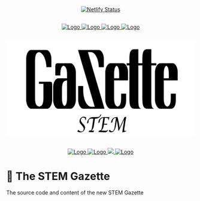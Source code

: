 <div align="center" style="margin-bottom:30px">
   <a href="https://app.netlify.com/sites/thestemgazette/deploys">
    <img alt="Netlify Status" src="https://api.netlify.com/api/v1/badges/5e69b108-8d05-4bd3-bd02-811c81a91388/deploy-status">
   </a>
</div>

<div align="center" style="margin-bottom:30px">
    <a href='https://github.com/fadyadal/thestemgazette/blob/main/LICENSE'>
    <img src="https://img.shields.io/github/license/fadyadal/thestemgazette.svg" alt="Logo" />
    </a>
    <a href='https://github.com/fadyadal/thestemgazette'>
    <img src="https://img.shields.io/github/v/tag/fadyadal/thestemgazette.svg" alt="Logo" />
    </a>
        <a href='https://github.com/fadyadal/thestemgazette/stargazers'>
    <img src="https://img.shields.io/github/stars/fadyadal/thestemgazette.svg" alt="Logo" />
    </a>
        <a href="https://twitter.com/intent/tweet?text=Check%20out%20this%20cool%20project%3A&url=https%3A%2F%2Fgithub.com%2Ffadyadal%2Fthestemgazette">
    <img src="https://img.shields.io/twitter/url/https/github.com/fadyadal/thestemgazette.svg?style=social" alt="Logo" />
    </a>
</div>

<div align="center"  style="margin-bottom:30px">
    <img src="static/gazette_logo.png" alt="Logo" width="750px"/>
</div>

<div align="center" style="margin-bottom:30px">
    <a href="https://codeclimate.com/github/fadyadal/thestemgazette">
      <img src="https://codeclimate.com/github/fadyadal/thestemgazette.svg" alt="Logo" />
    </a>
    <a href='https://codeclimate.com/github/fadyadal/thestemgazette'>
      <img src="https://codeclimate.com/github/fadyadal/thestemgazette/badges/issue_count.svg" alt="Logo" />
    </a>
    <a href="https://www.codacy.com/gh/fadyadal/thestemgazette/dashboard?utm_source=github.com&amp;utm_medium=referral&amp;utm_content=fadyadal/thestemgazette&amp;utm_campaign=Badge_Grade">
        <img src="https://app.codacy.com/project/badge/Grade/97765835d34643a5b4f49cc226578904"/>
    </a>
    <a href='https://github.com/prettier/prettier'>
      <img src="https://img.shields.io/badge/code_style-prettier-ff69b4.svg?style=flat-square" alt="Logo" />
    </a>
</div>

# 📰 The STEM Gazette

The source code and content of the new STEM Gazette
